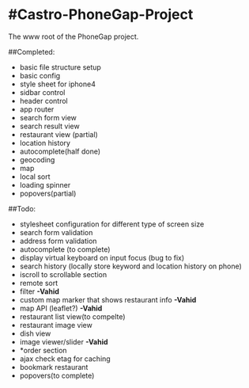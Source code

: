 #Castro-PhoneGap-Project
=======================

The www root of the PhoneGap project.

##Completed:
<ul>
  <li>basic file structure setup</li>
  <li>basic config</li>
  <li>style sheet for iphone4 </li>
  <li>sidbar control </li>
  <li>header control</li>
  <li>app router</li>
  <li>search form view</li>
  <li>search result view</li>
  <li>restaurant view (partial)</li>
  <li>location history</li>
  <li>autocomplete(half done)</li>
  <li>geocoding</li>
  <li>map</li>
  <li>local sort</li>
  <li>loading spinner </li>
  <li>popovers(partial)</li>
</ul>

##Todo:
<ul>
  <li>stylesheet configuration for different type of screen size</li>
  <li>search form validation</li>
  <li>address form validation</li>
  <li>autocomplete (to complete)</li>
  <li>display virtual keyboard on input focus (bug to fix)</li>
  <li>search history (locally store keyword and location history on phone)</li>
  <li>iscroll to scrollable section</li>
  <li>remote sort</li>
  <li>filter <b>-Vahid</b></li>  
  <li>custom map marker that shows restaurant info <b>-Vahid</b></li>
  <li>map API (leaflet?) <b>-Vahid</b></li>  
  <li>restaurant list view(to compelte)</li>
  <li>restaurant image view</li>
  <li>dish view</li>
  <li>image viewer/slider <b>-Vahid</b></li> 
  <li>*order section</li>
  <li>ajax check etag for caching</li>
  <li>bookmark restaurant</li> 
  <li>popovers(to complete)</li> 
</ul>
